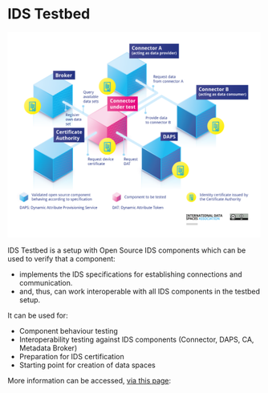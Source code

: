 # IDS Testbed

![](.gitbook/assets/testbed.png)

IDS Testbed is a setup with Open Source IDS components which can be used to verify that a component:​

* implements the IDS specifications for establishing connections and communication.​
* and, thus, can work interoperable with all IDS components in the testbed setup.

It can be used for:

* Component behaviour testing
* Interoperability testing against IDS components (Connector, DAPS, CA, Metadata Broker)
* Preparation for IDS certification
* Starting point for creation of data spaces

More information can be accessed, [via this page](https://docs.internationaldataspaces.org/ids-reference-testbed/):
